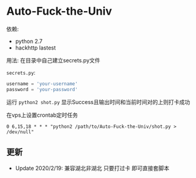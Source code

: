 # Auto-Fuck-the-Univ

依赖:
- python 2.7
- hackhttp lastest

用法:
在目录中自己建立secrets.py文件

`secrets.py`:
``` python
username = 'your-username'
password = 'your-password'
```
运行 `python2 shot.py`
显示Success且输出时间和当前时间对的上则打卡成功

在vps上设置crontab定时任务

```
0 6,15,18 * * * "python2 /path/to/Auto-Fuck-the-Univ/shot.py > /dev/null"
```





## 更新
- Update 2020/2/19: 兼容湖北非湖北 只要打过卡 即可直接套脚本
